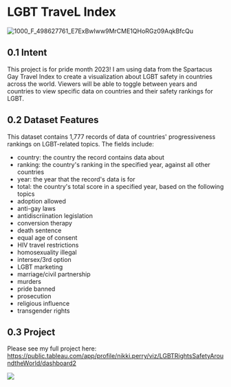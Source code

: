 # LGBT TraveL Index

![1000_F_498627761_E7ExBwIww9MrCME1QHoRGz09AqkBfcQu](https://github.com/hnperry/lgbttravelindex/assets/116209783/f269b096-fece-4f96-b1d8-19c35c0a95c7)

## 0.1 Intent
This project is for pride month 2023! I am using data from the Spartacus Gay Travel Index to create a visualization about LGBT safety in countries across the world. Viewers will be able to toggle between years and countries to view specific data on countries and their safety rankings for LGBT.

## 0.2 Dataset Features
This dataset contains 1,777 records of data of countries' progressiveness rankings on LGBT-related topics. The fields include:
- country: the country the record contains data about
- ranking: the country's ranking in the specified year, against all other countries
- year: the year that the record's data is for
- total: the country's total score in a specified year, based on the following topics
- adoption allowed
- anti-gay laws
- antidiscriination legislation
- conversion therapy
- death sentence
- equal age of consent
- HIV travel restrictions
- homosexuality illegal
- intersex/3rd option
- LGBT marketing
- marriage/civil partnership
- murders
- pride banned
- prosecution
- religious influence
- transgender rights

## 0.3 Project
Please see my full project here: https://public.tableau.com/app/profile/nikki.perry/viz/LGBTRightsSafetyAroundtheWorld/dashboard2


<div class='tableauPlaceholder' id='viz1700592032816' style='position: relative'><noscript><a href='#'><img alt=' ' src='https:&#47;&#47;public.tableau.com&#47;static&#47;images&#47;LG&#47;LGBTRightsSafetyAroundtheWorld&#47;dashboard2&#47;1_rss.png' style='border: none' /></a></noscript><object class='tableauViz'  style='display:none;'><param name='host_url' value='https%3A%2F%2Fpublic.tableau.com%2F' /> <param name='embed_code_version' value='3' /> <param name='site_root' value='' /><param name='name' value='LGBTRightsSafetyAroundtheWorld&#47;dashboard2' /><param name='tabs' value='yes' /><param name='toolbar' value='yes' /><param name='static_image' value='https:&#47;&#47;public.tableau.com&#47;static&#47;images&#47;LG&#47;LGBTRightsSafetyAroundtheWorld&#47;dashboard2&#47;1.png' /> <param name='animate_transition' value='yes' /><param name='display_static_image' value='yes' /><param name='display_spinner' value='yes' /><param name='display_overlay' value='yes' /><param name='display_count' value='yes' /><param name='language' value='en-US' /></object></div>                <script type='text/javascript'>                    var divElement = document.getElementById('viz1700592032816');                    var vizElement = divElement.getElementsByTagName('object')[0];                    if ( divElement.offsetWidth > 800 ) { vizElement.style.width='1200px';vizElement.style.height='4550px';} else if ( divElement.offsetWidth > 500 ) { vizElement.style.width='1200px';vizElement.style.height='4550px';} else { vizElement.style.width='100%';vizElement.style.height='3900px';}                     var scriptElement = document.createElement('script');                    scriptElement.src = 'https://public.tableau.com/javascripts/api/viz_v1.js';                    vizElement.parentNode.insertBefore(scriptElement, vizElement);                </script>
